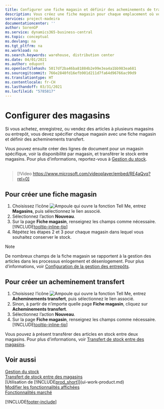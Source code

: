 ```yaml
---
title: Configurer une fiche magasin et définir des acheminements de transfert| Microsoft Docs
description: Vous créez une fiche magasin pour chaque emplacement où vous stockez des articles d’inventaire, par exemple, un entrepôt ou un centre de distribution, et configurez des acheminements pour le transfert d’articles entre magasins.
services: project-madeira
documentationcenter: ''
author: SorenGP
ms.service: dynamics365-business-central
ms.topic: conceptual
ms.devlang: na
ms.tgt_pltfrm: na
ms.workload: na
ms.search.keywords: warehouse, distribution center
ms.date: 04/01/2021
ms.author: edupont
ms.openlocfilehash: 5017df2ba46ba81884b2e99e3ea4a1bb983ea681
ms.sourcegitcommit: 766e2840fd16efb901d211d7fa64d96766ac99d9
ms.translationtype: HT
ms.contentlocale: fr-CH
ms.lasthandoff: 03/31/2021
ms.locfileid: "5785817"
---
```

# <a name="set-up-locations"></a>Configurer des magasins
Si vous achetez, enregistrez, ou vendez des articles à plusieurs magasins ou entrepôt, vous devez spécifier chaque magasin avec une fiche magasin et définir des acheminements transfert.

Vous pouvez ensuite créer des lignes de document pour un magasin spécifique, voir la disponibilité par magasin, et transférer le stock entre magasins. Pour plus d’informations, reportez-vous à [Gestion du stock](inventory-manage-inventory.md).
<br><br>  
  
> [!Video https://www.microsoft.com/videoplayer/embed/RE4aQvq?rel=0]

## <a name="to-create-a-location-card"></a>Pour créer une fiche magasin
1. Choisissez l’icône ![Ampoule qui ouvre la fonction Tell Me](media/ui-search/search_small.png "Dites-moi ce que vous voulez faire"), entrez **Magasins**, puis sélectionnez le lien associé.
2. Sélectionnez l’action **Nouveau**.
3. Sur la page **Fiche magasin**, renseignez les champs comme nécessaire. [!INCLUDE[tooltip-inline-tip](includes/tooltip-inline-tip_md.md)]
4. Répétez les étapes 2 et 3 pour chaque magasin dans lequel vous souhaitez conserver le stock.

> [!NOTE]  
> De nombreux champs de la fiche magasin se rapportent à la gestion des articles dans les processus enlogement et désenlogement. Pour plus d’informations, voir [Configuration de la gestion des entrepôts](warehouse-setup-warehouse.md).

## <a name="to-create-a-transfer-route"></a>Pour créer un acheminement transfert
1. Choisissez l’icône ![Ampoule qui ouvre la fonction Tell Me](media/ui-search/search_small.png "Dites-moi ce que vous voulez faire"), entrez **Acheminements transfert**, puis sélectionnez le lien associé.
2. Sinon, à partir de n’importe quelle page **Fiche magasin**, cliquez sur **Acheminements transfert**.
3. Sélectionnez l’action **Nouveau**.
4. Sur la page **Fiche magasin**, renseignez les champs comme nécessaire. [!INCLUDE[tooltip-inline-tip](includes/tooltip-inline-tip_md.md)]

Vous pouvez à présent transférer des articles en stock entre deux magasins. Pour plus d’informations, voir [Transfert de stock entre des magasins](inventory-how-transfer-between-locations.md).    

## <a name="see-also"></a>Voir aussi
[Gestion du stock](inventory-manage-inventory.md)  
[Transfert de stock entre des magasins](inventory-how-transfer-between-locations.md)    
[Utilisation de [!INCLUDE[prod_short](includes/prod_short.md)]](ui-work-product.md)  
[Modifier les fonctionnalités affichées](ui-experiences.md)  
[Fonctionnalités marché](ui-across-business-areas.md)


[!INCLUDE[footer-include](includes/footer-banner.md)]